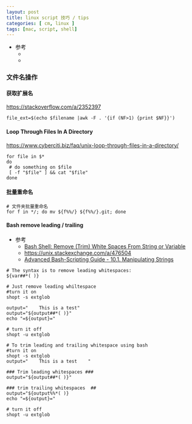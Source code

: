 ```yaml
---
layout: post
title: linux script 技巧 / tips
categories: [ cm, linux ]
tags: [mac, script, shell]
---
```


* 参考
	* []()
	* []()






### 文件名操作

#### 获取扩展名

<https://stackoverflow.com/a/2352397>

~~~ shell
file_ext=$(echo $filename |awk -F . '{if (NF>1) {print $NF}}')
~~~



#### Loop Through Files In A Directory

<https://www.cyberciti.biz/faq/unix-loop-through-files-in-a-directory/>

~~~ shell
for file in $*
do
 # do something on $file
 [ -f "$file" ] && cat "$file"
done
~~~


#### 批量重命名


~~~ shell
# 文件夹批量重命名
for f in */; do mv ${f%%/} ${f%%/}.git; done
~~~


#### Bash remove leading / trailing

* 参考
  * [Bash Shell: Remove (Trim) White Spaces From String or Variable](https://www.cyberciti.biz/faq/bash-remove-whitespace-from-string/)
  * <https://unix.stackexchange.com/a/476504>
  * [Advanced Bash-Scripting Guide - 10.1. Manipulating Strings](http://tldp.org/LDP/abs/html/string-manipulation.html)

~~~ shell
# The syntax is to remove leading whitespaces:
${var##*( )}
~~~

~~~ shell
# Just remove leading whiltespace
#turn it on
shopt -s extglob
 
output="    This is a test"
output="${output##*( )}"
echo "=${output}="
 
# turn it off
shopt -u extglob
~~~

~~~ shell
# To trim leading and trailing whitespace using bash
#turn it on
shopt -s extglob
output="    This is a test    "
 
### Trim leading whitespaces ###
output="${output##*( )}"
 
### trim trailing whitespaces  ##
output="${output%%*( )}
echo "=${output}="
 
# turn it off
shopt -u extglob
~~~






































































